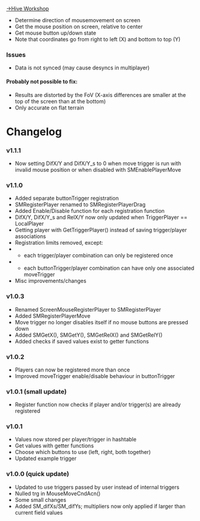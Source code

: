 [->Hive Workshop](https://www.hiveworkshop.com/threads/screenmouse.314806/)

 - Determine direction of mousemovement on screen
 - Get the mouse position on screen, relative to center
 - Get mouse button up/down state
 - Note that coordinates go from right to left (X) and bottom to top (Y)
 
 ### Issues
 - Data is not synced (may cause desyncs in multiplayer)
 #### Probably not possible to fix:
 - Results are distorted by the FoV (X-axis differences are smaller at the top of the screen than at the bottom)
 - Only accurate on flat terrain
 
 # Changelog
 ### v1.1.1
- Now setting DifX/Y and DifX/Y_s to 0 when move trigger is run with invalid mouse position or when disabled with SMEnablePlayerMove

### v1.1.0
- Added separate buttonTrigger registration
- SMRegisterPlayer renamed to SMRegisterPlayerDrag
- Added Enable/Disable function for each registration function
- DifX/Y, DifX/Y_s and RelX/Y now only updated when TriggerPlayer == LocalPlayer
- Getting player with GetTriggerPlayer() instead of saving trigger/player associations
- Registration limits removed, except:
- - each trigger/player combination can only be registered once
- - each buttonTrigger/player combination can have only one associated moveTrigger
- Misc improvements/changes

### v1.0.3
- Renamed ScreenMouseRegisterPlayer to SMRegisterPlayer
- Added SMRegisterPlayerMove
- Move trigger no longer disables itself if no mouse buttons are pressed down
- Added SMGetX(), SMGetY(), SMGetRelX() and SMGetRelY()
- Added checks if saved values exist to getter functions

### v1.0.2
- Players can now be registered more than once
- Improved moveTrigger enable/disable behaviour in buttonTrigger

### v1.0.1 (small update)
- Register function now checks if player and/or trigger(s) are already registered

### v1.0.1
- Values now stored per player/trigger in hashtable
- Get values with getter functions
- Choose which buttons to use (left, right, both together)
- Updated example trigger

### v1.0.0 (quick update)
- Updated to use triggers passed by user instead of internal triggers
- Nulled trg in MouseMoveCndAcn()
- Some small changes
- Added SM_difXs/SM_difYs; multipliers now only applied if larger than current field values
